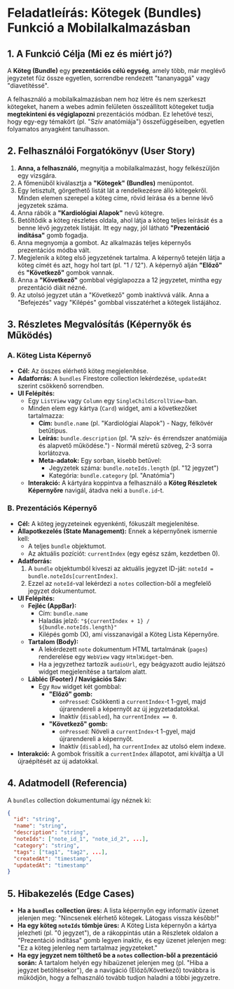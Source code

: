 # Feladatleírás: Kötegek (Bundles) Funkció a Mobilalkalmazásban

## 1. A Funkció Célja (Mi ez és miért jó?)

A **Köteg (Bundle)** egy **prezentációs célú egység**, amely több, már meglévő jegyzetet fűz össze egyetlen, sorrendbe rendezett "tananyaggá" vagy "diavetítéssé".

A felhasználó a mobilalkalmazásban nem hoz létre és nem szerkeszt kötegeket, hanem a webes admin felületen összeállított kötegeket tudja **megtekinteni és végiglapozni** prezentációs módban. Ez lehetővé teszi, hogy egy-egy témakört (pl. "Szív anatómiája") összefüggéseiben, egyetlen folyamatos anyagként tanulhasson.

## 2. Felhasználói Forgatókönyv (User Story)

1.  **Anna, a felhasználó,** megnyitja a mobilalkalmazást, hogy felkészüljön egy vizsgára.
2.  A főmenüből kiválasztja a **"Kötegek" (Bundles)** menüpontot.
3.  Egy letisztult, görgethető listát lát a rendelkezésre álló kötegekről. Minden elemen szerepel a köteg címe, rövid leírása és a benne lévő jegyzetek száma.
4.  Anna rábök a **"Kardiológiai Alapok"** nevű kötegre.
5.  Betöltődik a köteg részletes oldala, ahol látja a köteg teljes leírását és a benne lévő jegyzetek listáját. Itt egy nagy, jól látható **"Prezentáció indítása"** gomb fogadja.
6.  Anna megnyomja a gombot. Az alkalmazás teljes képernyős prezentációs módba vált.
7.  Megjelenik a köteg első jegyzetének tartalma. A képernyő tetején látja a köteg címét és azt, hogy hol tart (pl. "1 / 12"). A képernyő alján **"Előző"** és **"Következő"** gombok vannak.
8.  Anna a **"Következő"** gombbal végiglapozza a 12 jegyzetet, mintha egy prezentáció diáit nézné.
9.  Az utolsó jegyzet után a "Következő" gomb inaktívvá válik. Anna a "Befejezés" vagy "Kilépés" gombbal visszatérhet a kötegek listájához.

## 3. Részletes Megvalósítás (Képernyők és Működés)

### A. Köteg Lista Képernyő

*   **Cél:** Az összes elérhető köteg megjelenítése.
*   **Adatforrás:** A `bundles` Firestore collection lekérdezése, `updatedAt` szerint csökkenő sorrendben.
*   **UI Felépítés:**
    *   Egy `ListView` vagy `Column` egy `SingleChildScrollView`-ban.
    *   Minden elem egy kártya (`Card`) widget, ami a következőket tartalmazza:
        *   **Cím:** `bundle.name` (pl. "Kardiológiai Alapok") - Nagy, félkövér betűtípus.
        *   **Leírás:** `bundle.description` (pl. "A szív- és érrendszer anatómiája és alapvető működése.") - Normál méretű szöveg, 2-3 sorra korlátozva.
        *   **Meta-adatok:** Egy sorban, kisebb betűvel:
            *   Jegyzetek száma: `bundle.noteIds.length` (pl. "12 jegyzet")
            *   Kategória: `bundle.category` (pl. "Anatómia")
    *   **Interakció:** A kártyára koppintva a felhasználó a **Köteg Részletek Képernyőre** navigál, átadva neki a `bundle.id`-t.

### B. Prezentációs Képernyő

*   **Cél:** A köteg jegyzeteinek egyenkénti, fókuszált megjelenítése.
*   **Állapotkezelés (State Management):** Ennek a képernyőnek ismernie kell:
    *   A teljes `bundle` objektumot.
    *   Az aktuális pozíciót: `currentIndex` (egy egész szám, kezdetben 0).
*   **Adatforrás:**
    1.  A `bundle` objektumból kiveszi az aktuális jegyzet ID-ját: `noteId = bundle.noteIds[currentIndex]`.
    2.  Ezzel az `noteId`-val lekérdezi a `notes` collection-ből a megfelelő jegyzet dokumentumot.
*   **UI Felépítés:**
    *   **Fejléc (AppBar):**
        *   Cím: `bundle.name`
        *   Haladás jelző: `"${currentIndex + 1} / ${bundle.noteIds.length}"`
        *   Kilépés gomb (X), ami visszanavigál a Köteg Lista Képernyőre.
    *   **Tartalom (Body):**
        *   A lekérdezett `note` dokumentum HTML tartalmának (`pages`) renderelése egy `WebView` vagy `HtmlWidget`-ben.
        *   Ha a jegyzethez tartozik `audioUrl`, egy beágyazott audio lejátszó widget megjelenítése a tartalom alatt.
    *   **Lábléc (Footer) / Navigációs Sáv:**
        *   Egy `Row` widget két gombbal:
            *   **"Előző" gomb:**
                *   `onPressed`: Csökkenti a `currentIndex`-t 1-gyel, majd újrarendereli a képernyőt az új jegyzetadatokkal.
                *   Inaktív (`disabled`), ha `currentIndex == 0`.
            *   **"Következő" gomb:**
                *   `onPressed`: Növeli a `currentIndex`-t 1-gyel, majd újrarendereli a képernyőt.
                *   Inaktív (`disabled`), ha `currentIndex` az utolsó elem indexe.
*   **Interakció:** A gombok frissítik a `currentIndex` állapotot, ami kiváltja a UI újraépítését az új adatokkal.

## 4. Adatmodell (Referencia)

A `bundles` collection dokumentumai így néznek ki:

```json
{
  "id": "string",
  "name": "string",
  "description": "string",
  "noteIds": ["note_id_1", "note_id_2", ...],
  "category": "string",
  "tags": ["tag1", "tag2", ...],
  "createdAt": "timestamp",
  "updatedAt": "timestamp"
}
```

## 5. Hibakezelés (Edge Cases)

*   **Ha a `bundles` collection üres:** A lista képernyőn egy informatív üzenet jelenjen meg: "Nincsenek elérhető kötegek. Látogass vissza később!"
*   **Ha egy köteg `noteIds` tömbje üres:** A Köteg Lista képernyőn a kártya jelezheti (pl. "0 jegyzet"), de a rákoppintás után a Részletek oldalon a "Prezentáció indítása" gomb legyen inaktív, és egy üzenet jelenjen meg: "Ez a köteg jelenleg nem tartalmaz jegyzeteket."
*   **Ha egy jegyzet nem tölthető be a `notes` collection-ből a prezentáció során:** A tartalom helyén egy hibaüzenet jelenjen meg (pl. "Hiba a jegyzet betöltésekor"), de a navigáció (Előző/Következő) továbbra is működjön, hogy a felhasználó tovább tudjon haladni a többi jegyzetre. 